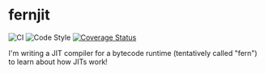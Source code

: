 <!-- Copyright (C) 2024 Ethan Uppal. All rights reserved. -->

# fernjit

![CI](https://github.com/ethanuppal/fernjit/actions/workflows/ci.yaml/badge.svg)
![Code Style](https://github.com/ethanuppal/fernjit/actions/workflows/lint.yaml/badge.svg)
[![Coverage Status](https://coveralls.io/repos/github/ethanuppal/fernjit/badge.svg?branch=main)](https://coveralls.io/github/ethanuppal/fernjit?branch=main)

I'm writing a JIT compiler for a bytecode runtime (tentatively called "fern") to learn about how JITs work!
